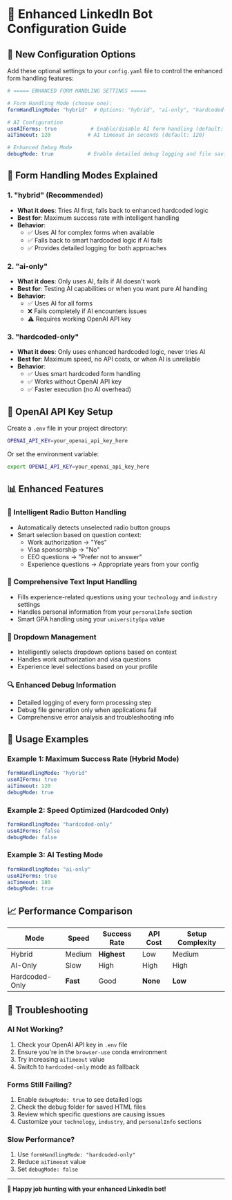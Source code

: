 # 🚀 Enhanced LinkedIn Bot Configuration Guide

## 🔧 **New Configuration Options**

Add these optional settings to your `config.yaml` file to control the enhanced form handling features:

```yaml
# ===== ENHANCED FORM HANDLING SETTINGS =====

# Form Handling Mode (choose one):
formHandlingMode: "hybrid"  # Options: "hybrid", "ai-only", "hardcoded-only"

# AI Configuration
useAIForms: true           # Enable/disable AI form handling (default: true)
aiTimeout: 120            # AI timeout in seconds (default: 120)

# Enhanced Debug Mode
debugMode: true           # Enable detailed debug logging and file saving
```

## 🎯 **Form Handling Modes Explained**

### **1. "hybrid" (Recommended)**
- **What it does**: Tries AI first, falls back to enhanced hardcoded logic
- **Best for**: Maximum success rate with intelligent handling
- **Behavior**:
  - ✅ Uses AI for complex forms when available
  - ✅ Falls back to smart hardcoded logic if AI fails
  - ✅ Provides detailed logging for both approaches

### **2. "ai-only"**
- **What it does**: Only uses AI, fails if AI doesn't work
- **Best for**: Testing AI capabilities or when you want pure AI handling
- **Behavior**:
  - ✅ Uses AI for all forms
  - ❌ Fails completely if AI encounters issues
  - ⚠️  Requires working OpenAI API key

### **3. "hardcoded-only"**
- **What it does**: Only uses enhanced hardcoded logic, never tries AI
- **Best for**: Maximum speed, no API costs, or when AI is unreliable
- **Behavior**:
  - ✅ Uses smart hardcoded form handling
  - ✅ Works without OpenAI API key
  - ✅ Faster execution (no AI overhead)

## 🔑 **OpenAI API Key Setup**

Create a `.env` file in your project directory:

```bash
OPENAI_API_KEY=your_openai_api_key_here
```

Or set the environment variable:

```bash
export OPENAI_API_KEY=your_openai_api_key_here
```

## 📊 **Enhanced Features**

### **🧠 Intelligent Radio Button Handling**
- Automatically detects unselected radio button groups
- Smart selection based on question context:
  - Work authorization → "Yes"
  - Visa sponsorship → "No" 
  - EEO questions → "Prefer not to answer"
  - Experience questions → Appropriate years from your config

### **📝 Comprehensive Text Input Handling**
- Fills experience-related questions using your `technology` and `industry` settings
- Handles personal information from your `personalInfo` section
- Smart GPA handling using your `universityGpa` value

### **🔽 Dropdown Management**
- Intelligently selects dropdown options based on context
- Handles work authorization and visa questions
- Experience level selections based on your profile

### **🔍 Enhanced Debug Information**
- Detailed logging of every form processing step
- Debug file generation only when applications fail
- Comprehensive error analysis and troubleshooting info

## 🚦 **Usage Examples**

### **Example 1: Maximum Success Rate (Hybrid Mode)**
```yaml
formHandlingMode: "hybrid"
useAIForms: true
aiTimeout: 120
debugMode: true
```

### **Example 2: Speed Optimized (Hardcoded Only)**
```yaml
formHandlingMode: "hardcoded-only"
useAIForms: false
debugMode: false
```

### **Example 3: AI Testing Mode**
```yaml
formHandlingMode: "ai-only"
useAIForms: true
aiTimeout: 180
debugMode: true
```

## 📈 **Performance Comparison**

| Mode | Speed | Success Rate | API Cost | Setup Complexity |
|------|-------|--------------|----------|------------------|
| Hybrid | Medium | **Highest** | Low | Medium |
| AI-Only | Slow | High | High | High |
| Hardcoded-Only | **Fast** | Good | **None** | **Low** |

## 🔧 **Troubleshooting**

### **AI Not Working?**
1. Check your OpenAI API key in `.env` file
2. Ensure you're in the `browser-use` conda environment
3. Try increasing `aiTimeout` value
4. Switch to `hardcoded-only` mode as fallback

### **Forms Still Failing?**
1. Enable `debugMode: true` to see detailed logs
2. Check the debug folder for saved HTML files
3. Review which specific questions are causing issues
4. Customize your `technology`, `industry`, and `personalInfo` sections

### **Slow Performance?**
1. Use `formHandlingMode: "hardcoded-only"`
2. Reduce `aiTimeout` value
3. Set `debugMode: false`

---

**🎉 Happy job hunting with your enhanced LinkedIn bot!**
